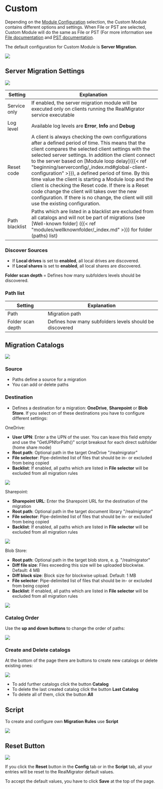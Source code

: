 # Custom

Depending on the [Module Configuration](module-configuration.md) selection, the Custom Module contains different options and settings. When File or PST are selected, Custom Module will do the same as File or PST (For more information see [File documentation](file.md) and [PST documentation](pst.md).

The default configuration for Custom Module is **Server Migration**.

![](../.gitbook/assets/Custom1.PNG)

## Server Migration Settings

![](../.gitbook/assets/Custom0.PNG)

| Setting        | Explanation                                                                                                                                                                                                                                                                                                                                                                                                                                                                                                                                                                                                                                    |
| -------------- | ---------------------------------------------------------------------------------------------------------------------------------------------------------------------------------------------------------------------------------------------------------------------------------------------------------------------------------------------------------------------------------------------------------------------------------------------------------------------------------------------------------------------------------------------------------------------------------------------------------------------------------------------- |
| Service only   | If enabled, the server migration module will be executed only on clients running the RealMigrator service executable                                                                                                                                                                                                                                                                                                                                                                                                                                                                                                                           |
| Log level      | Available log levels are **Error**, **Info** and **Debug**                                                                                                                                                                                                                                                                                                                                                                                                                                                                                                                                                                                     |
| Reset code     | A client is always checking the own configurations after a defined period of time. This means that the client compares the selected client settings with the selected server settings. In addition the client connect to the server based on \[Module loop delay]\(\{{< ref "beginning/serverconfig/\_index.md#global-client-configuration" >\}}), a defined period of time. By this time value the client is starting a Module loop and the client is checking the Reset code. If there is a Reset code change the client will takes over the new configuration. If there is no change, the client will still use the existing configuration. |
| Path blacklist | Paths which are listed in a blacklist are excluded from all catalogs and will not be part of migrations (see \[Well-known folder] (\{{< ref "modules/wellknownfolder/\_index.md" >\}}) for folder (paths) list)                                                                                                                                                                                                                                                                                                                                                                                                                                |

### Discover Sources

* If **Local drives** is set to **enabled**, all local drives are discovered.
* If **Local shares** is set to **enabled**, all local shares are discovered.

**Folder scan depth** = Defines how many subfolders levels should be discovered.

### Path list

| Setting           | Explanation                                             |
| ----------------- | ------------------------------------------------------- |
| Path              | Migration path                                          |
| Folder scan depth | Defines how many subfolders levels should be discovered |

## Migration Catalogs

![](../.gitbook/assets/Custom2.PNG)

### Source

* Paths define a source for a migration
* You can add or delete paths

### Destination

* Defines a destination for a migration: **OneDrive**, **Sharepoint** or **Blob Store**. If you select on of these destinations you have to configure different settings:

OneDrive:

* **User UPN**: Enter a the UPN of the user. You can leave this field empty and use the "GetUPNforPath()" script breakout for each direct subfolder (home share mode)
* **Root path**: Optional path in the target OneDrive "/realmigrator"
* **File selector**: Pipe-delimited list of files that should be in- or excluded from being copied
* **Backlist**: If enabled, all paths which are listed in **File selector** will be excluded from all migration rules

![](../.gitbook/assets/customOD.PNG)

Sharepoint:

* **Sharepoint URL**: Enter the Sharepoint URL for the destination of the migration
* **Root path**: Optional path in the target document library "/realmigrator"
* **File selector**: Pipe-delimited list of files that should be in- or excluded from being copied
* **Backlist**: If enabled, all paths which are listed in **File selector** will be excluded from all migration rules

![](../.gitbook/assets/customSP.PNG)

Blob Store:

* **Root path**: Optional path in the target blob store, e. g. "/realmigrator"
* **Diff file size**: Files exceeding this size will be uploaded blockwise. Default: 4 MB
* **Diff block size**: Block size for blockwise upload. Default: 1 MB
* **File selector**: Pipe-delimited list of files that should be in- or excluded from being copied
* **Backlist**: If enabled, all paths which are listed in **File selector** will be excluded from all migration rules

![](../.gitbook/assets/customBS.PNG)

### Catalog Order

Use the **up and down buttons** to change the order of paths:

![](../.gitbook/assets/Custom4.PNG)

### Create and Delete catalogs

At the bottom of the page there are buttons to create new catalogs or delete existing ones:

![](../.gitbook/assets/Custom5.PNG)

* To add further catalogs click the button **Catalog**
* To delete the last created catalog click the button **Last Catalog**
* To delete all of them, click the button **All**

## Script

To create and configure own **Migration Rules** use **Script**

![](../.gitbook/assets/Custom7.PNG)

## Reset Button

![](../.gitbook/assets/resetbutton.PNG)

If you click the **Reset** button in the **Config** tab or in the **Script** tab, all your entries will be reset to the RealMigrator default values.

To accept the default values, you have to click **Save** at the top of the page.
